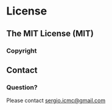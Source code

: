 # License

## The MIT License (MIT)

### Copyright  

## Contact

### Question? 

Please contact sergio.icmc@gmail.com

